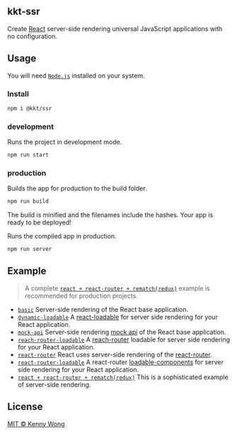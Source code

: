 kkt-ssr
---

Create [React](https://github.com/facebook/react) server-side rendering universal JavaScript applications with no configuration.

## Usage

You will need [`Node.js`](https://nodejs.org) installed on your system.

### Install

```bash
npm i @kkt/ssr
```

### development

Runs the project in development mode.  

```bash
npm run start
```

### production

Builds the app for production to the build folder.

```bash
npm run build
```

The build is minified and the filenames include the hashes.
Your app is ready to be deployed!

Runs the compiled app in production.

```bash
npm run server
```

## Example

> A complete [`react + react-router + rematch(redux)`](example/react-router+rematch(redux)) example is recommended for production projects.

- [`basic`](example/basic) Server-side rendering of the React base application.
- [`dynamic-loadable`](example/dynamic-loadable) A [react-loadable](https://github.com/jamiebuilds/react-loadable) for server side rendering for your React application.
- [`mock-api`](example/mock-api) Server-side rendering [mock api](https://github.com/jaywcjlove/webpack-api-mocker) of the React base application.
- [`reach-router-loadable`](example/reach-router-loadable) A [reach-router](https://github.com/reach/router) loadable for server side rendering for your React application.
- [`react-router`](example/react-router) React uses server-side rendering of the [react-router](https://github.com/ReactTraining/react-router).
- [`react-router-loadable`](example/react-router-loadable) A react-router [loadable-components](https://github.com/smooth-code/loadable-components) for server side rendering for your React application.
- [`react + react-router + rematch(redux)`](example/react-router+rematch(redux)) This is a sophisticated example of server-side rendering.

## License

[MIT © Kenny Wong](./LICENSE)
